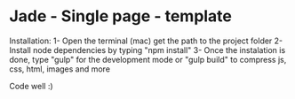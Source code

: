 # Jade - Single page - template

Installation: 
1- Open the terminal (mac) get the path to the project folder
2- Install node dependencies by typing "npm install"
3- Once the instalation is done, type "gulp" for the development mode or "gulp build" to compress js, css, html, images and more

Code well :)
